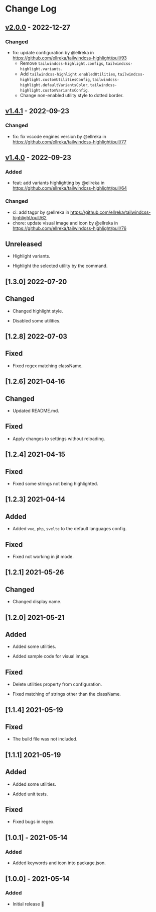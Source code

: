 # Change Log

## [v2.0.0](https://github.com/ellreka/tailwindcss-highlight/compare/v1.4.1...v2.0.0) - 2022-12-27

### Changed

- fix: update configuration by @ellreka in https://github.com/ellreka/tailwindcss-highlight/pull/93
  - Remove `tailwindcss-highlight.configs`, `tailwindcss-highlight.variants`.
  - Add `tailwindcss-highlight.enabledUtilities`, `tailwindcss-highlight.customUtilitiesConfig`, `tailwindcss-highlight.defaultVariantsColor`, `tailwindcss-highlight.customVariantsConfig`.
  - Change non-enabled utility style to dotted border.

## [v1.4.1](https://github.com/ellreka/tailwindcss-highlight/compare/v1.4.0...v1.4.1) - 2022-09-23

### Changed

- fix: fix vscode engines version by @ellreka in https://github.com/ellreka/tailwindcss-highlight/pull/77

## [v1.4.0](https://github.com/ellreka/tailwindcss-highlight/compare/v1.3.0...v1.4.0) - 2022-09-23

### Added

- feat: add variants highlighting by @ellreka in https://github.com/ellreka/tailwindcss-highlight/pull/64

### Changed

- ci: add tagpr by @ellreka in https://github.com/ellreka/tailwindcss-highlight/pull/62
- chore: update visual image and icon by @ellreka in https://github.com/ellreka/tailwindcss-highlight/pull/76

## Unreleased

- Highlight variants.

- Highlight the selected utility by the command.

## [1.3.0] 2022-07-20

## Changed

- Changed highlight style.

- Disabled some utilities.

## [1.2.8] 2022-07-03

## Fixed

- Fixed regex matching className.

## [1.2.6] 2021-04-16

## Changed

- Updated README.md.

## Fixed

- Apply changes to settings without reloading.

## [1.2.4] 2021-04-15

## Fixed

- Fixed some strings not being highlighted.

## [1.2.3] 2021-04-14

## Added

- Added `vue`, `php`, `svelte` to the default languages config.

## Fixed

- Fixed not working in jit mode.

## [1.2.1] 2021-05-26

## Changed

- Changed display name.

## [1.2.0] 2021-05-21

## Added

- Added some utilities.

- Added sample code for visual image.

## Fixed

- Delete utilities property from configuration.

- Fixed matching of strings other than the className.

## [1.1.4] 2021-05-19

## Fixed

- The build file was not included.

## [1.1.1] 2021-05-19

## Added

- Added some utilities.

- Added unit tests.

## Fixed

- Fixed bugs in regex.

## [1.0.1] - 2021-05-14

### Added

- Added keywords and icon into package.json.

## [1.0.0] - 2021-05-14

### Added

- Initial release 🎉
